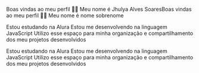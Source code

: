 Boas vindas ao meu perfil 💙💙
Meu nome é Jhulya Alves SoaresBoas vindas ao meu perfil 💙💙
Meu nome é nome sobrenome

Estou estudando na Alura
Estou me desenvolvendo na linguagem JavaScript
Utilizo esse espaço para minha organização e compartilhamento dos meu projetos desenvolvidos


Estou estudando na Alura
Estou me desenvolvendo na linguagem JavaScript
Utilizo esse espaço para minha organização e compartilhamento dos meu projetos desenvolvidos
